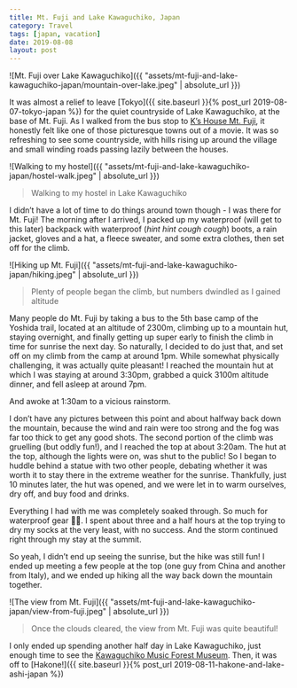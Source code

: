 ```yaml
---
title: Mt. Fuji and Lake Kawaguchiko, Japan
category: Travel
tags: [japan, vacation]
date: 2019-08-08
layout: post
---
```


![Mt. Fuji over Lake Kawaguchiko]({{ "assets/mt-fuji-and-lake-kawaguchiko-japan/mountain-over-lake.jpeg" | absolute_url }})

It was almost a relief to leave [Tokyo]({{ site.baseurl }}{% post_url 2019-08-07-tokyo-japan %}) for the quiet countryside of Lake Kawaguchiko, at the base of Mt. Fuji. As I walked from the bus stop to [K’s House Mt. Fuji](https://kshouse.jp/fuji-e/index.html), it honestly felt like one of those picturesque towns out of a movie. It was so refreshing to see some countryside, with hills rising up around the village and small winding roads passing lazily between the houses.<!--more-->

![Walking to my hostel]({{ "assets/mt-fuji-and-lake-kawaguchiko-japan/hostel-walk.jpeg" | absolute_url }})
> Walking to my hostel in Lake Kawaguchiko

I didn’t have a lot of time to do things around town though - I was there for Mt. Fuji! The morning after I arrived, I packed up my waterproof (will get to this later) backpack with waterproof (_hint hint cough cough_) boots, a rain jacket, gloves and a hat, a fleece sweater, and some extra clothes, then set off for the climb.

![Hiking up Mt. Fuji]({{ "assets/mt-fuji-and-lake-kawaguchiko-japan/hiking.jpeg" | absolute_url }})
> Plenty of people began the climb, but numbers dwindled as I gained altitude

Many people do Mt. Fuji by taking a bus to the 5th base camp of the Yoshida trail, located at an altitude of 2300m, climbing up to a mountain hut, staying overnight, and finally getting up super early to finish the climb in time for sunrise the next day. So naturally, I decided to do just that, and set off on my climb from the camp at around 1pm. While somewhat physically challenging, it was actually quite pleasant! I reached the mountain hut at which I was staying at around 3:30pm, grabbed a quick 3100m altitude dinner, and fell asleep at around 7pm.

And awoke at 1:30am to a vicious rainstorm.

I don’t have any pictures between this point and about halfway back down the mountain, because the wind and rain were too strong and the fog was far too thick to get any good shots. The second portion of the climb was gruelling (but oddly fun!), and I reached the top at about 3:20am. The hut at the top, although the lights were on, was shut to the public! So I began to huddle behind a statue with two other people, debating whether it was worth it to stay there in the extreme weather for the sunrise. Thankfully, just 10 minutes later, the hut was opened, and we were let in to warm ourselves, dry off, and buy food and drinks.

Everything I had with me was completely soaked through. So much for waterproof gear 🤷‍♂️. I spent about three and a half hours at the top trying to dry my socks at the very least, with no success. And the storm continued right through my stay at the summit.

So yeah, I didn’t end up seeing the sunrise, but the hike was still fun! I ended up meeting a few people at the top (one guy from China and another from Italy), and we ended up hiking all the way back down the mountain together.

![The view from Mt. Fuji]({{ "assets/mt-fuji-and-lake-kawaguchiko-japan/view-from-fuji.jpeg" | absolute_url }})
> Once the clouds cleared, the view from Mt. Fuji was quite beautiful!

I only ended up spending another half day in Lake Kawaguchiko, just enough time to see the [Kawaguchiko Music Forest Museum](http://fuji.kawaguchikomusicforest.jp/). Then, it was off to [Hakone!]({{ site.baseurl }}{% post_url 2019-08-11-hakone-and-lake-ashi-japan %})
